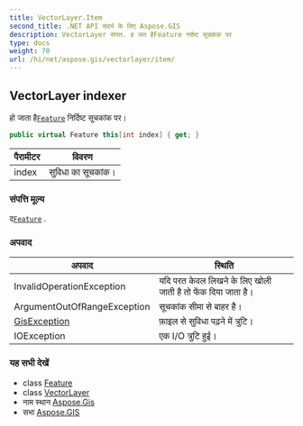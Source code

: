 ```yaml
---
title: VectorLayer.Item
second_title: .NET API संदर्भ के लिए Aspose.GIS
description: VectorLayer संपत्त. ह जत हैFeature नर्दष्ट सूचकंक पर
type: docs
weight: 70
url: /hi/net/aspose.gis/vectorlayer/item/
---
```

## VectorLayer indexer

हो जाता है[`Feature`](../../feature/) निर्दिष्ट सूचकांक पर।

```csharp
public virtual Feature this[int index] { get; }
```

| पैरामीटर | विवरण |
| --- | --- |
| index | सुविधा का सूचकांक। |

### संपत्ति मूल्य

द[`Feature`](../../feature/) .

### अपवाद

| अपवाद | स्थिति |
| --- | --- |
| InvalidOperationException | यदि परत केवल लिखने के लिए खोली जाती है तो फेंक दिया जाता है। |
| ArgumentOutOfRangeException | सूचकांक सीमा से बाहर है। |
| [GisException](../../gisexception/) | फ़ाइल से सुविधा पढ़ने में त्रुटि। |
| IOException | एक I/O त्रुटि हुई। |

### यह सभी देखें

* class [Feature](../../feature/)
* class [VectorLayer](../)
* नाम स्थान [Aspose.Gis](../../vectorlayer/)
* सभा [Aspose.GIS](../../../)


